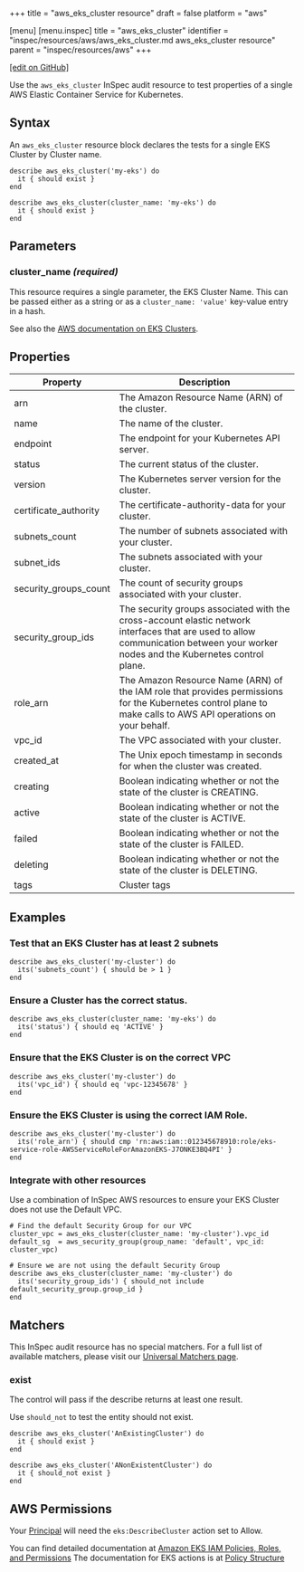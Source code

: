 +++
title = "aws_eks_cluster resource"
draft = false
platform = "aws"

[menu]
  [menu.inspec]
    title = "aws_eks_cluster"
    identifier = "inspec/resources/aws/aws_eks_cluster.md aws_eks_cluster resource"
    parent = "inspec/resources/aws"
+++

[\[edit on GitHub\]](https://github.com/inspec/inspec-aws/blob/master/docs/resources/aws_eks_cluster.md)

Use the `aws_eks_cluster` InSpec audit resource to test properties of a single AWS Elastic Container Service for Kubernetes.

## Syntax

An `aws_eks_cluster` resource block declares the tests for a single EKS Cluster by Cluster name.

    describe aws_eks_cluster('my-eks') do
      it { should exist }
    end

    describe aws_eks_cluster(cluster_name: 'my-eks') do
      it { should exist }
    end

## Parameters

### cluster_name _(required)_

This resource requires a single parameter, the EKS Cluster Name.
This can be passed either as a string or as a `cluster_name: 'value'` key-value entry in a hash.

See also the [AWS documentation on EKS Clusters](https://docs.aws.amazon.com/eks/latest/userguide/getting-started.html).

## Properties

| Property              | Description                                                                                                                                                                       |
| --------------------- | --------------------------------------------------------------------------------------------------------------------------------------------------------------------------------- |
| arn                   | The Amazon Resource Name (ARN) of the cluster.                                                                                                                                    |
| name                  | The name of the cluster.                                                                                                                                                          |
| endpoint              | The endpoint for your Kubernetes API server.                                                                                                                                      |
| status                | The current status of the cluster.                                                                                                                                                |
| version               | The Kubernetes server version for the cluster.                                                                                                                                    |
| certificate_authority | The certificate-authority-data for your cluster.                                                                                                                                  |
| subnets_count         | The number of subnets associated with your cluster.                                                                                                                               |
| subnet_ids            | The subnets associated with your cluster.                                                                                                                                         |
| security_groups_count | The count of security groups associated with your cluster.                                                                                                                        |
| security_group_ids    | The security groups associated with the cross-account elastic network interfaces that are used to allow communication between your worker nodes and the Kubernetes control plane. |
| role_arn              | The Amazon Resource Name (ARN) of the IAM role that provides permissions for the Kubernetes control plane to make calls to AWS API operations on your behalf.                     |
| vpc_id                | The VPC associated with your cluster.                                                                                                                                             |
| created_at            | The Unix epoch timestamp in seconds for when the cluster was created.                                                                                                             |
| creating              | Boolean indicating whether or not the state of the cluster is CREATING.                                                                                                           |
| active                | Boolean indicating whether or not the state of the cluster is ACTIVE.                                                                                                             |
| failed                | Boolean indicating whether or not the state of the cluster is FAILED.                                                                                                             |
| deleting              | Boolean indicating whether or not the state of the cluster is DELETING.                                                                                                           |
| tags                  | Cluster tags                                                                                                                                                                      |

## Examples

### Test that an EKS Cluster has at least 2 subnets

    describe aws_eks_cluster('my-cluster') do
      its('subnets_count') { should be > 1 }
    end

### Ensure a Cluster has the correct status.

    describe aws_eks_cluster(cluster_name: 'my-eks') do
      its('status') { should eq 'ACTIVE' }
    end

### Ensure that the EKS Cluster is on the correct VPC

    describe aws_eks_cluster('my-cluster') do
      its('vpc_id') { should eq 'vpc-12345678' }
    end

### Ensure the EKS Cluster is using the correct IAM Role.

    describe aws_eks_cluster('my-cluster') do
      its('role_arn') { should cmp 'rn:aws:iam::012345678910:role/eks-service-role-AWSServiceRoleForAmazonEKS-J7ONKE3BQ4PI' }
    end

### Integrate with other resources

Use a combination of InSpec AWS resources to ensure your EKS Cluster does not use the Default VPC.

    # Find the default Security Group for our VPC
    cluster_vpc = aws_eks_cluster(cluster_name: 'my-cluster').vpc_id
    default_sg  = aws_security_group(group_name: 'default', vpc_id: cluster_vpc)

    # Ensure we are not using the default Security Group
    describe aws_eks_cluster(cluster_name: 'my-cluster') do
      its('security_group_ids') { should_not include default_security_group.group_id }
    end

## Matchers

This InSpec audit resource has no special matchers. For a full list of available matchers, please visit our [Universal Matchers page](/inspec/matchers/).

### exist

The control will pass if the describe returns at least one result.

Use `should_not` to test the entity should not exist.

    describe aws_eks_cluster('AnExistingCluster') do
      it { should exist }
    end

    describe aws_eks_cluster('ANonExistentCluster') do
      it { should_not exist }
    end

## AWS Permissions

Your [Principal](https://docs.aws.amazon.com/IAM/latest/UserGuide/intro-structure.html#intro-structure-principal) will need the `eks:DescribeCluster` action set to Allow.

You can find detailed documentation at [Amazon EKS IAM Policies, Roles, and Permissions](https://docs.aws.amazon.com/eks/latest/userguide/IAM_policies.html)
The documentation for EKS actions is at [Policy Structure](https://docs.aws.amazon.com/eks/latest/userguide/iam-policy-structure.html#UsingWithEKS_Actions)

